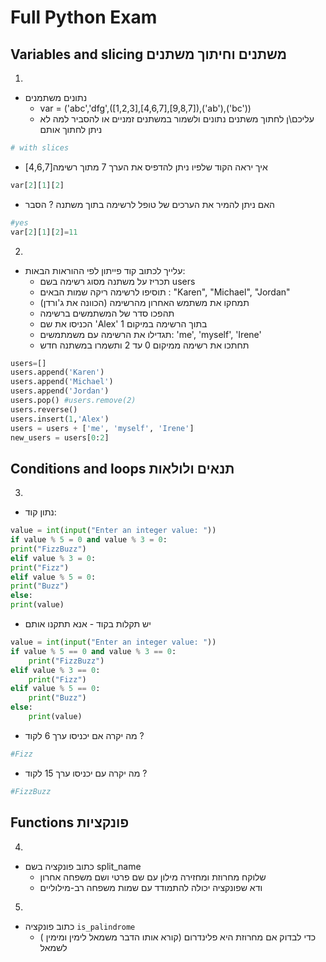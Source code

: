 # Full Python Exam

## Variables and slicing  משתנים וחיתוך משתנים
1.
- נתונים משתמנים
  - var = ('abc','dfg',([1,2,3],[4,6,7],[9,8,7]),('ab'),('bc'))
  - עליכם\ן לחתוך משתנים נתונים ולשמור במשתנים זמניים או להסביר למה לא ניתן לחתוך אותם
```py
# with slices
```
  -  איך יראה הקוד שלפיו ניתן להדפיס את הערך 7 מתוך רשימה[4,6,7]
```py
var[2][1][2]
```
  - האם ניתן להמיר את הערכים של טופל לרשימה בתוך משתנה ? הסבר
```py
#yes
var[2][1][2]=11
```

2.
- עלייך לכתוב קוד פייתון לפי ההוראות הבאות: 
  -  תכריז על משתנה מסוג רשימה בשם users
  -  תוסיפו לרשימה ריקה שמות הבאים : "Karen", "Michael", "Jordan"
  -  תמחקו את משתמש האחרון מהרשימה (הכוונה את ג'ורדן)
  -  תהפכו סדר של המשתמשים ברשימה
  -  הכניסו את שם 'Alex' בתוך הרשימה  במיקום 1
  -  תגדילו את הרשימה עם משמתמשים: 'me', 'myself', 'Irene'
  -  תחתכו את רשימה ממיקום 0 עד 2 ותשמרו במשתנה חדש

```py
users=[]
users.append('Karen')
users.append('Michael')
users.append('Jordan')
users.pop() #users.remove(2)
users.reverse()
users.insert(1,'Alex')
users = users + ['me', 'myself', 'Irene']
new_users = users[0:2]
```

## Conditions and loops  תנאים ולולאות
3.
- נתון קוד:
```py
value = int(input("Enter an integer value: "))
if value % 5 = 0 and value % 3 = 0:
print("FizzBuzz")
elif value % 3 = 0:
print("Fizz")
elif value % 5 = 0:
print("Buzz")
else:
print(value)
```
 - יש תקלות בקוד - אנא תתקנו אותם
```py
value = int(input("Enter an integer value: "))
if value % 5 == 0 and value % 3 == 0:
    print("FizzBuzz")
elif value % 3 == 0:
    print("Fizz")
elif value % 5 == 0:
    print("Buzz")
else:
    print(value)
```
 - מה יקרה אם יכניסו ערך 6 לקוד ? 
 ```py
#Fizz
 ```
 - מה יקרה עם יכניסו ערך 15 לקוד ?
 ```py
#FizzBuzz
 ```

## Functions  פונקציות
4.
-  כתוב פונקציה בשם  split_name 
   - שלוקח מחרוזת ומחזירה מילון עם שם פרטי ושם משפחה אחרון
   - ודא שפונקציה יכולה להתמודד עם שמות משפחה רב-מילוליים

5.
- כתוב פונקציה `is_palindrome` 
  - ( כדי לבדוק אם מחרוזת היא פלינדרום (קורא אותו  הדבר משמאל לימין ומימין לשמאל




